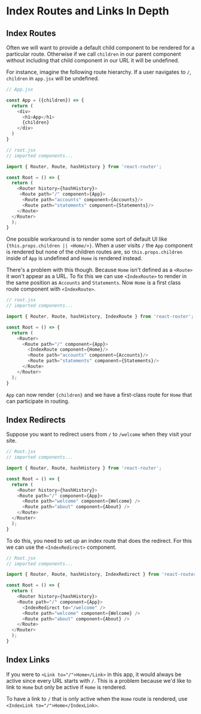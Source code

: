 # Index Routes and Links In Depth

## Index Routes

Often we will want to provide a default child component to be rendered for a
particular route. Otherwise if we call `children` in our parent component
without including that child component in our URL it will be undefined.

For instance, imagine the following route hierarchy. If a user navigates to `/`,
`children` in `app.jsx` will be undefined.

```js
// App.jsx

const App = ({children}) => {
  return (
    <div>
      <h1>App</h1>
      {children}
    </div>
  )
}

// root.jsx
// imported components...

import { Router, Route, hashHistory } from 'react-router';

const Root = () => {
  return (
    <Router history={hashHistory}>
     <Route path="/" component={App}>
      <Route path="accounts" component={Accounts}/>
      <Route path="statements" component={Statements}/>
    </Route>
  </Router>
  );
}
```

One possible workaround is to render some sort of default UI like
`{this.props.children || <Home/>}`. When a user visits `/` the `App` component
is rendered but none of the children routes are, so `this.props.children` inside of
`App` is undefined and `Home` is rendered instead.

There's a problem with this though. Because `Home` isn't defined as a `<Route>`
it won't appear as a URL. To fix this we can use `<IndexRoute>` to render in the same position
as `Accounts` and `Statements`. Now `Home` is a first class route component with `<IndexRoute>`.

```js
// root.jsx
// imported components...

import { Router, Route, hashHistory, IndexRoute } from 'react-router';

const Root = () => {
  return (
    <Router>
      <Route path="/" component={App}>
        <IndexRoute component={Home}/>
        <Route path="accounts" component={Accounts}/>
        <Route path="statements" component={Statements}/>
      </Route>
    </Router>
  );
}
```

`App` can now render `{children}` and we have a first-class
route for `Home` that can participate in routing.

## Index Redirects

Suppose you want to redirect users from `/` to `/welcome` when they
visit your site.

```js
// Root.jsx
// imported components...

import { Router, Route, hashHistory } from 'react-router';

const Root = () => {
  return (
    <Router history={hashHistory}>
    <Route path="/" component={App}>
      <Route path="welcome" component={Welcome} />
      <Route path="about" component={About} />
    </Route>
  </Router>
  );
}

```

To do this, you need to set up an index route that does the redirect.
For this we can use the `<IndexRedirect>` component.

```js
// Root.jsx
// imported components...

import { Router, Route, hashHistory, IndexRedirect } from 'react-router';

const Root = () => {
  return (
    <Router history={hashHistory}>
    <Route path="/" component={App}>
      <IndexRedirect to="/welcome" />
      <Route path="welcome" component={Welcome} />
      <Route path="about" component={About} />
    </Route>
  </Router>
  );
}

```

## Index Links

If you were to `<Link to="/">Home</Link>` in this app, it would always
be active since every URL starts with `/`. This is a problem because
we'd like to link to `Home` but only be active if `Home` is rendered.

To have a link to `/` that is only active when the `Home` route is
rendered, use `<IndexLink to="/">Home</IndexLink>`.
